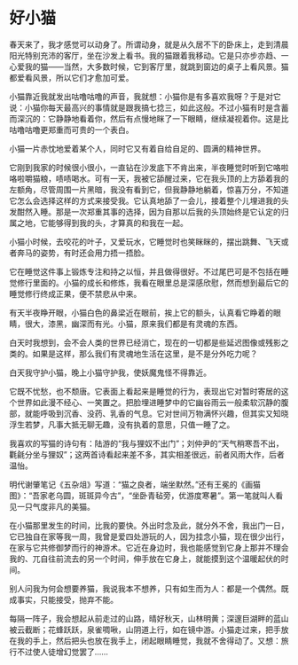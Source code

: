 # 好小猫

春天来了，我才感觉可以动身了。所谓动身，就是从久居不下的卧床上，走到清晨阳光特别充沛的客厅，坐在沙发上看书。我的猫跟着我移动。它是只亦步亦趋、一心爱我的猫——当然，大多数时候，它到客厅里，就跳到窗边的桌子上看风景。猫都爱看风景，所以它们才愈加可爱。 

小猫靠近我就发出咕噜咕噜的声音，我就想：小猫你是有多喜欢我呀？于是对它说：小猫你每天最高兴的事情就是跟我搞七捻三，如此这般。不过小猫有时是含蓄而深沉的：它静静地看着你，然后有点慢地眯了一下眼睛，继续凝视着你。这是比咕噜咕噜更郑重而可贵的一个表白。 

小猫一片赤忱地爱着某个人，同时它又有着自给自足的、圆满的精神世界。 

它刚到我家的时候很小很小，一直钻在沙发底下不肯出来，半夜睡觉时听到它咯啦咯啦嚼猫粮，啧啧喝水。可有一天，我被它舔醒过来，它在我头顶的上方舔着我的左额角，尽管周围一片黑暗，我没有看到它，但我静静地躺着，惊喜万分，不知道它怎么会选择这样的方式来接受我。它认真地舔了一会儿，接着整个儿埋进我的头发酣然入睡。那是一次郑重其事的选择，因为自那以后我的头顶始终是它认定的归属之地，它能够得到我的头，才算真的和我在一起。 

小猫小时候，去咬花的叶子，又爱玩水，它睡觉时也笑眯眯的，摆出跳舞、飞天或者奔马的姿势，有时还会用力捂一捂脸。 

它在睡觉这件事上锻炼专注和持之以恒，并且做得很好。不过尾巴可是不包括在睡觉修行里面的。小猫的成长和修炼，我看在眼里总是深感欣慰，然而想到最后它的睡觉修行终成正果，便不禁悲从中来。 

有天半夜睁开眼，小猫白色的鼻梁近在眼前，挨上它的额头，认真看它睁着的眼睛，很大，漆黑，幽深而有光。小猫，原来我们都是有灵魂的东西。 

白天时我想到，会不会人类的世界已经消亡，现在的一切都是些延迟图像或残影之类的。如果是这样，那么我们有灵魂地生活在这里，是不是分外吃力呢？ 

白天我守护小猫，晚上小猫守护我，使妖魔鬼怪不得靠近。 

它既不忧愁，也不颓唐。它表面上看起来是睡觉的行为，表现出它对暂时寄居的这个世界如此漫不经心、一笑置之。把脸埋进睡梦中的它幽谷雨云一般柔软沉静的腹部，就能呼吸到沉香、没药、乳香的气息。它对世间万物满怀兴趣，但其实又知晓浮生若梦，凡事大抵无聊无趣，没有执着的意思，只值一睡了之。 

我喜欢的写猫的诗句有：陆游的“我与狸奴不出门”；刘仲尹的“天气稍寒吾不出，氍毹分坐与狸奴”；这两首诗看起来差不多，其实相差很远，前者风雨大作，后者温怡。 

明代谢肇笔记《五杂俎》写道：“猫之良者，端坐默然。”还有王冕的《画猫图》：“吾家老乌圆，斑斑异今古”，“坐卧青毡旁，优游度寒暑”。第一笔就叫人看见一只气度非凡的美猫。 

在小猫那里发生的时间，比我的要快。外出时念及此，就分外不舍，我出门一日，它已独自在家等我一周，我曾是爱四处游玩的人，因为挂念小猫，现在很少出行，在家与它共修御梦而行的神游术。它近在身边时，我也能感觉到它身上那并不理会我的、兀自往前流去的另一个时间，伸手放在它身上，就能摸到这个温暖起伏的时间。 

别人问我为何会想要养猫，我说我本不想养，只有如生而为人：都是一个偶然。既成事实，只能接受，抛弃不能。 

每隔一阵子，我会想起从前走过的山路，晴好秋天，山林明黄；深邃巨湖畔的蓝山被云截断；花蜂跃跃，泉雀啁啾，山阴道上行，如在镜中游。小猫走过来，把手放在我的手上，然后把头也放在我手上，闭起眼睛睡觉，我就不舍得动了。又想：旅行不过使人徒增幻觉罢了……